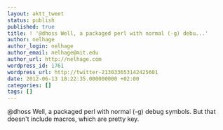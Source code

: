 ```yaml
---
layout: aktt_tweet
status: publish
published: true
title: ! '@dhoss Well, a packaged perl with normal (-g) debu...'
author: nelhage
author_login: nelhage
author_email: nelhage@mit.edu
author_url: http://nelhage.com
wordpress_id: 1761
wordpress_url: http://twitter-213033653142425601
date: 2012-06-13 18:22:35.000000000 +02:00
categories: []
tags: []
---
```

@dhoss Well, a packaged perl with normal (-g) debug symbols. But that doesn't include macros, which are pretty key.
